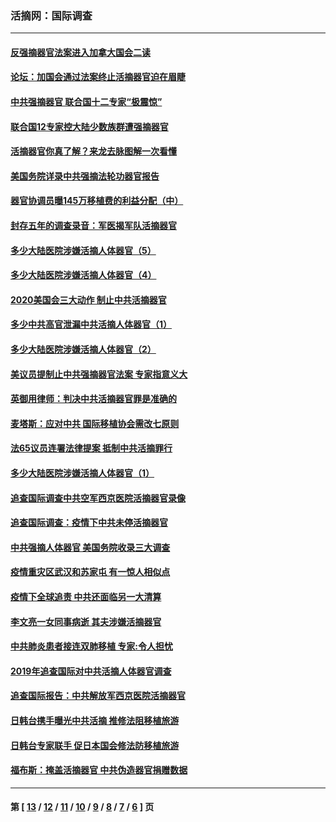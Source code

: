 ### 活摘网：国际调查
---
#### [反强摘器官法案进入加拿大国会二读](../../pages/nf5947/n13033450.md?07020430) 
#### [论坛：加国会通过法案终止活摘器官迫在眉睫](../../pages/nf5947/n13029839.md?07020430) 
#### [中共强摘器官 联合国十二专家“极震惊”](../../pages/nf5947/n13024313.md?07020430) 
#### [联合国12专家控大陆少数族群遭强摘器官](../../pages/nf5947/n13023877.md?07020430) 
#### [活摘器官你真了解？来龙去脉图解一次看懂](../../pages/nf5947/n13013820.md?07020430) 
#### [美国务院详录中共强摘法轮功器官报告](../../pages/nf5947/n12944519.md?07020430) 
#### [器官协调员曝145万移植费的利益分配（中）](../../pages/nf5947/n12894547.md?07020430) 
#### [封存五年的调查录音：军医揭军队活摘器官](../../pages/nf5947/n12798692.md?07020430) 
#### [多少大陆医院涉嫌活摘人体器官（5）](../../pages/nf5947/n12768383.md?07020430) 
#### [多少大陆医院涉嫌活摘人体器官（4）](../../pages/nf5947/n12664434.md?07020430) 
#### [2020美国会三大动作 制止中共活摘器官](../../pages/nf5947/n12682004.md?07020430) 
#### [多少中共高官泄漏中共活摘人体器官（1）](../../pages/nf5947/n12671234.md?07020430) 
#### [多少大陆医院涉嫌活摘人体器官（2）](../../pages/nf5947/n12655589.md?07020430) 
#### [美议员提制止中共强摘器官法案 专家指意义大](../../pages/nf5947/n12630561.md?07020430) 
#### [英御用律师：判决中共活摘器官罪是准确的](../../pages/nf5947/n12580740.md?07020430) 
#### [麦塔斯：应对中共 国际移植协会需改七原则](../../pages/nf5947/n12514711.md?07020430) 
#### [法65议员连署法律提案 抵制中共活摘罪行](../../pages/nf5947/n12437047.md?07020430) 
#### [多少大陆医院涉嫌活摘人体器官（1）](../../pages/nf5947/n12414284.md?07020430) 
#### [追查国际调查中共空军西京医院活摘器官录像](../../pages/nf5947/n12348837.md?07020430) 
#### [追查国际调查：疫情下中共未停活摘器官](../../pages/nf5947/n12273415.md?07020430) 
#### [中共强摘人体器官 美国务院收录三大调查](../../pages/nf5947/n12181488.md?07020430) 
#### [疫情重灾区武汉和苏家屯 有一惊人相似点](../../pages/nf5947/n12150824.md?07020430) 
#### [疫情下全球追责 中共还面临另一大清算](../../pages/nf5947/n12070397.md?07020430) 
#### [李文亮一女同事病逝 其夫涉嫌活摘器官](../../pages/nf5947/n11957882.md?07020430) 
#### [中共肺炎患者接连双肺移植 专家:令人担忧](../../pages/nf5947/n11945516.md?07020430) 
#### [2019年追查国际对中共活摘人体器官调查](../../pages/nf5947/n11917733.md?07020430) 
#### [追查国际报告：中共解放军西京医院活摘器官](../../pages/nf5947/n11838359.md?07020430) 
#### [日韩台携手曝光中共活摘 推修法阻移植旅游](../../pages/nf5947/n11712046.md?07020430) 
#### [日韩台专家联手 促日本国会修法防移植旅游](../../pages/nf5947/n11708887.md?07020430) 
#### [福布斯：掩盖活摘器官 中共伪造器官捐赠数据](../../pages/nf5947/n11669316.md?07020430) 

---
#### 第 [ [13](./13.md?07020430) / [12](./12.md?07020430) / [11](./11.md?07020430) / [10](./10.md?07020430) / [9](./9.md?07020430) / [8](./8.md?07020430) / [7](./7.md?07020430) / [6](./6.md?07020430) ] 页
